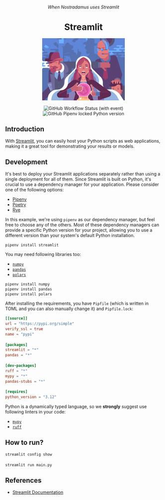 <h6 align="center"> When Nostradamus uses Streamlit </h6>
<h1 align="center"> Streamlit </h1>

<p align="center">
  <img alt="banner" src="./.github/assets/banner.png" height="200px" />
</p>

<p align="center">
  <img alt="GitHub Workflow Status (with event)" src="https://img.shields.io/github/actions/workflow/status/1995parham-learning/streamlit/ci.yaml?style=for-the-badge&logo=github">
  <img alt="GitHub Pipenv locked Python version" src="https://img.shields.io/github/pipenv/locked/python-version/1995parham-learning/streamlit?style=for-the-badge&logo=python">
</p>

## Introduction

With [Streamlit](https://streamlit.io/), you can easily host your Python scripts as web applications,
making it a great tool for demonstrating your results or models.

## Development

It's best to deploy your Streamlit applications separately rather than using a single deployment for all of them.
Since Streamlit is built on Python, it's crucial to use a dependency manager for your application.
Please consider one of the following options:

- [Pipenv](https://pipenv.pypa.io/)
- [Poetry](https://python-poetry.org/)
- [Rye](https://rye.astral.sh/)

In this example, we're using `pipenv` as our dependency manager, but feel free to choose any of the others.
Most of these dependency managers can provide a specific Python version for your project,
allowing you to use a different version than your system's default Python installation.

```shell
pipenv install streamlit
```

You may need following libraries too:

- [`numpy`](https://numpy.org/)
- [`pandas`](https://pandas.pydata.org/)
- [`polars`](https://pola.rs/)

```shell
pipenv install numpy
pipenv install pandas
pipenv install polars
```

After installing the requirements, you have `Pipfile` (which is written in TOML
and you can also manually change it) and `Pipfile.lock`:

```toml
[[source]]
url = "https://pypi.org/simple"
verify_ssl = true
name = "pypi"

[packages]
streamlit = "*"
pandas = "*"

[dev-packages]
ruff = "*"
mypy = "*"
pandas-stubs = "*"

[requires]
python_version = "3.12"
```

Python is a dynamically typed language, so we **strongly** suggest use following
linters in your code:

- [`mypy`](https://mypy.readthedocs.io/en/stable/)
- [`ruff`](https://docs.astral.sh/ruff/)

## How to run?

```bash
streamlit config show

streamlit run main.py
```

## References

- [Streamlit Documentation](https://docs.streamlit.io/)
